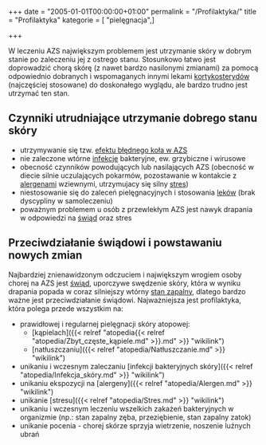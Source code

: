 +++
date = "2005-01-01T00:00:00+01:00"
permalink = "/Profilaktyka/"
title = "Profilaktyka"
kategorie = [ "pielęgnacja",]

+++

W leczeniu AZS największym problemem jest utrzymanie skóry w dobrym stanie po zaleczeniu jej z ostrego stanu. Stosunkowo łatwo jest doprowadzić chorą skórę (z nawet bardzo nasilonymi zmianami) za pomocą odpowiednio dobranych i wspomaganych innymi lekami [kortykosterydów](/atopedia/Kortykosterydy "wikilink") (najczęściej stosowane) do doskonałego wyglądu, ale bardzo trudno jest utrzymać ten stan.

Czynniki utrudniające utrzymanie dobrego stanu skóry
----------------------------------------------------

-   utrzymywanie się tzw. [efektu błędnego koła w AZS](/atopedia/Efekt_błędnego_koła "wikilink")
-   nie zaleczone wtórne [infekcje](/atopedia/Infekcja_skóry "wikilink") bakteryjne, ew. grzybiczne i wirusowe
-   obecność czynników powodujących lub nasilających AZS (obecność w diecie silnie uczulających pokarmów, pozostawanie w kontakcie z [alergenami](/atopedia/Alergen "wikilink") wziewnymi, utrzymujacy się silny [stres](/atopedia/Stres "wikilink"))
-   niestosowanie się do zaleceń pielęgnacyjnych i stosowania [leków](/atopedia/Leki "wikilink") (brak dyscypliny w samoleczeniu)
-   poważnym problemem u osób z przewlekłym AZS jest nawyk drapania w odpowiedzi na [świąd](/atopedia/Świąd "wikilink") oraz stres

Przeciwdziałanie świądowi i powstawaniu nowych zmian
----------------------------------------------------

Najbardziej znienawidzonym odczuciem i największym wrogiem osoby chorej na AZS jest [świąd](/atopedia/Świąd "wikilink"), uporczywe swędzenie skóry, która w wyniku drapania popada w coraz silniejszy wtórny [stan zapalny](/atopedia/Stan_zapalny_skóry "wikilink"), dlatego bardzo ważne jest przeciwdziałanie świądowi. Najważniejsza jest profilaktyka, która polega przede wszystkim na:

-   prawidłowej i regularnej pielęgnacji skóry atopowej:
    -   [kąpielach]({{< relref "atopedia{{< relref "atopedia/Zbyt_częste_kąpiele.md" >}}.md" >}} "wikilink")
    -   [natłuszczaniu]({{< relref "atopedia/Natłuszczanie.md" >}} "wikilink")
-   unikaniu i wczesnym zaleczaniu [infekcji bakteryjnych skóry]({{< relref "atopedia/Infekcja_skóry.md" >}} "wikilink")
-   unikaniu ekspozycji na [alergeny]({{< relref "atopedia/Alergen.md" >}} "wikilink")
-   unikanie [stresu]({{< relref "atopedia/Stres.md" >}} "wikilink")
-   unikaniu i wczesnym leczeniu wszelkich zakażeń bakteryjnych w organizmie (np.: stan zapalny zęba, przeziębienie, stan zapalny zatok)
-   unikanie pocenia - chorej skórze sprzyja wietrzenie, noszenie luźnych ubrań
